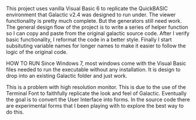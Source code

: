 This project uses vanilla Visual Basic 6 to replicate the QuickBASIC environment that Galactic v2.4 was designed to run under. The viewer functionality is pretty much complete. But the generators still need work. The general design flow of the project is to write a series of helper function so I can copy and paste from the original galactic source code. After I verify basic functionality, I reformat the code in a better style. Finally I start subsituting variable names for longer names to make it easier to follow the logic of the original code. 

HOW TO RUN
Since Windows 7, most windows come with the Visual Basic files needed to run the executable without any installation. It is design to drop into an existing Galactic folder and just work.

This is a problem with high resolution monitor. This is due to the use of the Terminal Font to faithfully replicate the look and feel of Galactic. Eventually the goal is to convert the User Interface into forms. In the source code there are experimental forms that I been playing with to explore the best way to do this.

